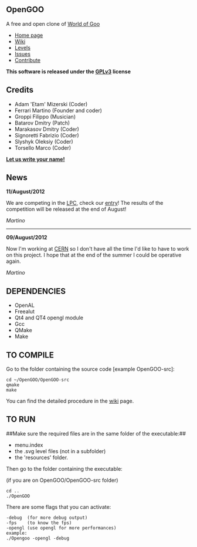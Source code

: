 ## OpenGOO

A free and open clone of [World of Goo](http://www.worldofgoo.com/)

* [Home page](http://mandarancio.github.com/OpenGOO/)
* [Wiki](https://github.com/Mandarancio/OpenGOO/wiki)
* [Levels](http://opengoolevels.comeze.com/)
* [Issues](https://github.com/Mandarancio/OpenGOO/issues)
* [Contribute](https://github.com/Mandarancio/OpenGOO/wiki/How-to-collaborate)

__This software is released under the [GPLv3](http://www.gnu.org/licenses/gpl-3.0.html) license__


## Credits

* Adam 'Etam' Mizerski        (Coder)
* Ferrari Martino             (Founder and coder)
* Groppi Filippo              (Musician)
* Batarov Dmitry              (Patch)
* Marakasov Dmitry            (Coder)
* Signoretti Fabrizio         (Coder)
* Slyshyk Oleksiy             (Coder)
* Torsello Marco              (Coder)


[**Let us write your name!**](https://github.com/Mandarancio/OpenGOO/wiki/How-to-collaborate)

## News

__11/August/2012__

We are competing in the [LPC](lpc.opengameart.org), check our [entry](http://opengameart.org/lpc-code-entries)!
The results of the competition will be released at the end of August!

_Martino_

* * *

__09/August/2012__

Now I'm working at [CERN](www.cern.ch) so I don't have all the time I'd like to have to work on this project.
I hope that at the end of the summer I could be operative again.

_Martino_



## DEPENDENCIES

* OpenAL
* Freealut
* Qt4 and QT4 opengl module
* Gcc
* QMake
* Make

## TO COMPILE

Go to the folder containing the source code [example OpenGOO-src]:

    cd ~/OpenGOO/OpenGOO-src
    qmake
    make
    
You can find the detailed procedure in the [wiki](https://github.com/Mandarancio/OpenGOO/wiki/How-to-start) page.

## TO RUN

##Make sure the required files are in the same folder of the executable:##

* menu.index
* the .svg level files (not in a subfolder)
* the 'resources' folder.

Then go to the folder containing the executable:

(if you are on OpenGOO/OpenGOO-src folder)

    cd ..
    ./OpenGOO

There are some flags that you can activate:
  
    -debug  (for more debug output)
    -fps    (to know the fps)
    -opengl (use opengl for more performances)
    example:
    ./Opengoo -opengl -debug
    